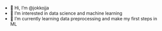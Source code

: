 - 👋 Hi, I’m @jokkojja
- 👀 I’m interested in data science and machine learning
- 🌱 I’m currently learning data preprocessing and make my first steps in ML

<!---
jokkojja/jokkojja is a ✨ special ✨ repository because its `README.md` (this file) appears on your GitHub profile.
You can click the Preview link to take a look at your changes.
--->
